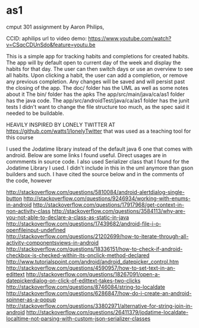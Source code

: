 # as1
cmput 301 assignment by Aaron Philips,

CCID: aphilips
url to video demo: https://www.youtube.com/watch?v=CSqcCDUnSdo&feature=youtu.be

This is a simple app for tracking habits and completions for created habits.
The app will by default open to current day of the week and display the habits for that day.
The user can then switch days or use an overview to see all habits.
Upon clicking a habit, the user can add a completion, or remove any previous completion.
Any changes will be saved and will persist past the closing of the app.
The doc/ folder has the UML as well as some notes about it
The bin/ folder has the apks
The app/src/main/java/ca/as1 folder has the java code.
The app/src/androidTest/java/ca/as1 folder has the junit tests
I didn't want to change the file structure too much, as the spec said it needed to be buildable.

HEAVILY INSPIRED BY LONELY TWITTER AT https://github.com/watts1/lonelyTwitter that was used as a teaching tool for this course

I used the Jodatime library instead of the default java 6 one that comes with android.
Below are some links I found useful. Direct usages are in commments in source code. I also used Serializer class that I found for the Jodatime Library I used. I didn't include in this in the uml anymore than gson builders and such. I have cited the source below and in the comments of the code, however

http://stackoverflow.com/questions/5810084/android-alertdialog-single-button
http://stackoverflow.com/questions/9246934/working-with-enums-in-android
http://stackoverflow.com/questions/17917968/get-context-in-non-activity-class
http://stackoverflow.com/questions/3584113/why-are-you-not-able-to-declare-a-class-as-static-in-java
http://stackoverflow.com/questions/17439682/android-file-i-o-openfileinput-undefined
http://stackoverflow.com/questions/21202699/how-to-iterate-through-all-activity-componentsviews-in-android
http://stackoverflow.com/questions/18336151/how-to-check-if-android-checkbox-is-checked-within-its-onclick-method-declared
http://www.tutorialspoint.com/android/android_datepicker_control.htm
http://stackoverflow.com/questions/4590957/how-to-set-text-in-an-edittext
http://stackoverflow.com/questions/18267091/open-a-datepickerdialog-on-click-of-edittext-takes-two-clicks
http://stackoverflow.com/questions/8746084/string-to-localdate
http://stackoverflow.com/questions/6286847/how-do-i-create-an-android-spinner-as-a-popup
http://stackoverflow.com/questions/33802971/alternative-for-string-join-in-android
http://stackoverflow.com/questions/26411379/jodatime-localdate-localtime-not-parsing-with-custom-json-serializer-classes






